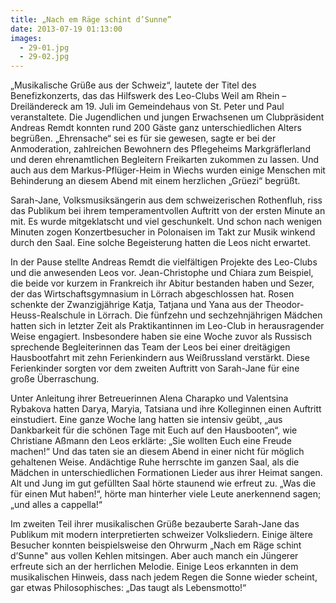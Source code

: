 ```yaml
---
title: „Nach em Räge schint d’Sunne”
date: 2013-07-19 01:13:00
images:
  - 29-01.jpg
  - 29-02.jpg
---
```


„Musikalische Grüße aus der Schweiz“, lautete der Titel des Benefizkonzerts, das das Hilfswerk des Leo-Clubs Weil am Rhein – Dreiländereck am 19. Juli im Gemeindehaus von St. Peter und Paul veranstaltete. Die Jugendlichen und jungen Erwachsenen um Clubpräsident Andreas Remdt konnten rund 200 Gäste ganz unterschiedlichen Alters begrüßen. „Ehrensache“ sei es für sie gewesen, sagte er bei der Anmoderation, zahlreichen Bewohnern des Pflegeheims Markgräflerland und deren ehrenamtlichen Begleitern Freikarten zukommen zu lassen. Und auch aus dem Markus-Pflüger-Heim in Wiechs wurden einige Menschen mit Behinderung an diesem Abend mit einem herzlichen „Grüezi“ begrüßt.

Sarah-Jane, Volksmusiksängerin aus dem schweizerischen Rothenfluh, riss das Publikum bei ihrem temperamentvollen Auftritt von der ersten Minute an mit. Es wurde mitgeklatscht und viel geschunkelt. Und schon nach wenigen Minuten zogen Konzertbesucher in Polonaisen im Takt zur Musik winkend durch den Saal. Eine solche Begeisterung hatten die Leos nicht erwartet.

In der Pause stellte Andreas Remdt die vielfältigen Projekte des Leo-Clubs und die anwesenden Leos vor. Jean-Christophe und Chiara zum Beispiel, die beide vor kurzem in Frankreich ihr Abitur bestanden haben und Sezer, der das Wirtschaftsgymnasium in Lörrach abgeschlossen hat. Rosen schenkte der Zwanzigjährige Katja, Tatjana und Yana aus der Theodor-Heuss-Realschule in Lörrach. Die fünfzehn und sechzehnjährigen Mädchen hatten sich in letzter Zeit als Praktikantinnen im Leo-Club in herausragender Weise engagiert. Insbesondere haben sie eine Woche zuvor als Russisch sprechende Begleiterinnen das Team der Leos bei einer dreitägigen Hausbootfahrt mit zehn Ferienkindern aus Weißrussland verstärkt. Diese Ferienkinder sorgten vor dem zweiten Auftritt von Sarah-Jane für eine große Überraschung.

Unter Anleitung ihrer Betreuerinnen Alena Charapko und Valentsina Rybakova hatten Darya, Maryia, Tatsiana und ihre Kolleginnen einen Auftritt einstudiert. Eine ganze Woche lang hatten sie intensiv geübt, „aus Dankbarkeit für die schönen Tage mit Euch auf den Hausbooten“, wie Christiane Aßmann den Leos erklärte: „Sie wollten Euch eine Freude machen!“ Und das taten sie an diesem Abend in einer nicht für möglich gehaltenen Weise. Andächtige Ruhe herrschte im ganzen Saal, als die Mädchen in unterschiedlichen Formationen Lieder aus ihrer Heimat sangen. Alt und Jung im gut gefüllten Saal hörte staunend wie erfreut zu. „Was die für einen Mut haben!“, hörte man hinterher viele Leute anerkennend sagen; „und alles a cappella!“

Im zweiten Teil ihrer musikalischen Grüße bezauberte Sarah-Jane das Publikum mit modern interpretierten schweizer Volksliedern. Einige ältere Besucher konnten beispielsweise den Ohrwurm „Nach em Räge schint d’Sunne" aus vollen Kehlen mitsingen. Aber auch manch ein Jüngerer erfreute sich an der herrlichen Melodie. Einige Leos erkannten in dem musikalischen Hinweis, dass nach jedem Regen die Sonne wieder scheint, gar etwas Philosophisches: „Das taugt als Lebensmotto!“
